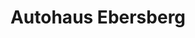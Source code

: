 ---
title: "Autohaus Ebersberg"
url: /ebersberg/autohaus-ebersberg-gewerbepark-nord-ost-2/
shop: Autohaus
---